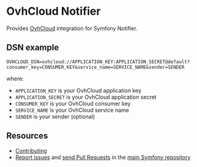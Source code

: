 OvhCloud Notifier
=================

Provides [OvhCloud](https://docs.ovh.com/gb/en/sms/) integration for Symfony Notifier.

DSN example
-----------

```
OVHCLOUD_DSN=ovhcloud://APPLICATION_KEY:APPLICATION_SECRET@default?consumer_key=CONSUMER_KEY&service_name=SERVICE_NAME&sender=SENDER
```

where:
 - `APPLICATION_KEY` is your OvhCloud application key
 - `APPLICATION_SECRET` is your OvhCloud application secret
 - `CONSUMER_KEY` is your OvhCloud consumer key
 - `SERVICE_NAME` is your OvhCloud service name
 - `SENDER` is your sender (optional)

Resources
---------

 * [Contributing](https://symfony.com/doc/current/contributing/index.html)
 * [Report issues](https://github.com/symfony/symfony/issues) and
   [send Pull Requests](https://github.com/symfony/symfony/pulls)
   in the [main Symfony repository](https://github.com/symfony/symfony)
